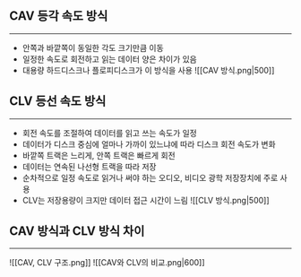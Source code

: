 ## CAV 등각 속도 방식
---
- 안쪽과 바깥쪽이 동일한 각도 크기만큼 이동
- 일정한 속도로 회전하고 읽는 데이터 양은 차이가 있음
- 대용량 하드디스크나 플로피디스크가 이 방식을 사용
![[CAV 방식.png|500]]


## CLV 등선 속도 방식
---
- 회전 속도를 조절하여 데이터를 읽고 쓰는 속도가 일정
- 데이터가 디스크 중심에 얼마나 가까이 있느냐에 따라 디스크 회전 속도가 변화
- 바깥쪽 트랙은 느리게, 안쪽 트랙은 빠르게 회전
- 데이터는 연속된 나선형 트랙을 따라 저장
- 순차적으로 일정 속도로 읽거나 써야 하는 오디오, 비디오 광학 저장장치에 주로 사용
- CLV는 저장용량이 크지만 데이터 접근 시간이 느림
![[CLV 방식.png|500]]


## CAV 방식과 CLV 방식 차이
---
![[CAV, CLV 구조.png]]
![[CAV와 CLV의 비교.png|600]]
